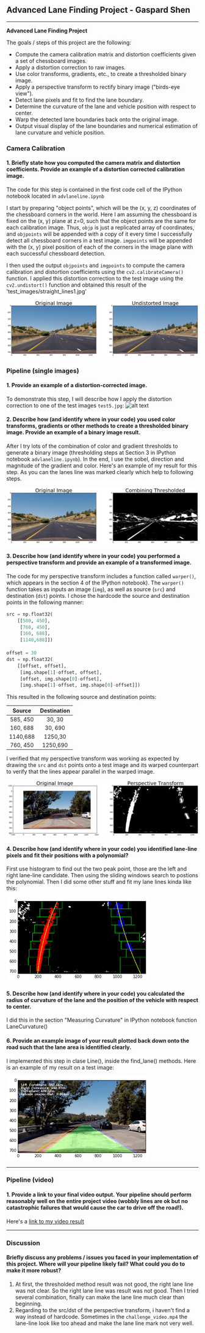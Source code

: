 ## Advanced Lane Finding Project - Gaspard Shen

---

**Advanced Lane Finding Project**

The goals / steps of this project are the following:

* Compute the camera calibration matrix and distortion coefficients given a set of chessboard images.
* Apply a distortion correction to raw images.
* Use color transforms, gradients, etc., to create a thresholded binary image.
* Apply a perspective transform to rectify binary image ("birds-eye view").
* Detect lane pixels and fit to find the lane boundary.
* Determine the curvature of the lane and vehicle position with respect to center.
* Warp the detected lane boundaries back onto the original image.
* Output visual display of the lane boundaries and numerical estimation of lane curvature and vehicle position.

[//]: # (Image References)

[image1]: ./output_images/undistort_output.png "Undistorted"
[image2]: ./test_images/test5.jpg "Road Transformed"
[image3]: ./output_images/binary_combo_example.png "Binary Example"
[image4]: ./output_images/warped_example.png "Warp Example"
[image5]: ./output_images/lane-lines_example.png "Fit Visual"
[image6]: ./output_images/example_output.png "Output"
[video1]: ./project_video_out.mp4 "Video"

### Camera Calibration

#### 1. Briefly state how you computed the camera matrix and distortion coefficients. Provide an example of a distortion corrected calibration image.

The code for this step is contained in the first code cell of the IPython notebook located in `advlaneline.ipynb`

I start by preparing "object points", which will be the (x, y, z) coordinates of the chessboard corners in the world. Here I am assuming the chessboard is fixed on the (x, y) plane at z=0, such that the object points are the same for each calibration image.  Thus, `objp` is just a replicated array of coordinates, and `objpoints` will be appended with a copy of it every time I successfully detect all chessboard corners in a test image.  `imgpoints` will be appended with the (x, y) pixel position of each of the corners in the image plane with each successful chessboard detection.  

I then used the output `objpoints` and `imgpoints` to compute the camera calibration and distortion coefficients using the `cv2.calibrateCamera()` function.  I applied this distortion correction to the test image using the `cv2.undistort()` function and obtained this result of the 'test_images/straight_lines1.jpg'

![alt text][image1]

### Pipeline (single images)

#### 1. Provide an example of a distortion-corrected image.

To demonstrate this step, I will describe how I apply the distortion correction to one of the test images `test5.jpg`:
![alt text][image2]

#### 2. Describe how (and identify where in your code) you used color transforms, gradients or other methods to create a thresholded binary image.  Provide an example of a binary image result.

After I try lots of the combination of color and gradient thresholds to generate a binary image (thresholding steps at Section 3 in IPython notebook `advlaneline.ipynb`). In the end, I use the sobel, direction and magnitude of the gradient and color. Here's an example of my result for this step. As you can the lanes line was marked clearly which help to following steps.

![alt text][image3]

#### 3. Describe how (and identify where in your code) you performed a perspective transform and provide an example of a transformed image.

The code for my perspective transform includes a function called `warper()`, which appears in the section 4 of the IPython notebook). The `warper()` function takes as inputs an image (`img`), as well as source (`src`) and destination (`dst`) points.  I chose the hardcode the source and destination points in the following manner:

```python
src = np.float32(
    [[580, 450],
     [760, 450],
     [160, 688],
     [1140,688]])

offset = 30
dst = np.float32(
    [[offset, offset],
     [img.shape[1]-offset, offset],
     [offset, img.shape[0]-offset],
     [img.shape[1]-offset, img.shape[0]-offset]])
```

This resulted in the following source and destination points:

| Source        | Destination   |
|:-------------:|:-------------:|
| 585, 450      | 30,  30       |
| 160, 688      | 30,  690      |
| 1140,688      | 1250,30       |
| 760, 450      | 1250,690      |

I verified that my perspective transform was working as expected by drawing the `src` and `dst` points onto a test image and its warped counterpart to verify that the lines appear parallel in the warped image.

![alt text][image4]

#### 4. Describe how (and identify where in your code) you identified lane-line pixels and fit their positions with a polynomial?

First use histogram to find out the two peak point, those are the left and right lane-line candidate. Then using the sliding windows search to postions the polynomial.
Then I did some other stuff and fit my lane lines kinda like this:

![alt text][image5]

#### 5. Describe how (and identify where in your code) you calculated the radius of curvature of the lane and the position of the vehicle with respect to center.

I did this in the section "Measuring Curvature" in IPython notebook function LaneCurvature()

#### 6. Provide an example image of your result plotted back down onto the road such that the lane area is identified clearly.

I implemented this step in clase Line(), inside the find_lane() methods.  Here is an example of my result on a test image:

![alt text][image6]

---

### Pipeline (video)

#### 1. Provide a link to your final video output.  Your pipeline should perform reasonably well on the entire project video (wobbly lines are ok but no catastrophic failures that would cause the car to drive off the road!).

Here's a [link to my video result](./project_video_out.mp4)

---
### Discussion

#### Briefly discuss any problems / issues you faced in your implementation of this project.  Where will your pipeline likely fail?  What could you do to make it more robust?

1. At first, the thresholded method result was not good, the right lane line was not clear. So the right lane line was result was not good. Then I tried several combination, finally can make the lane line much clear than beginning.
2. Regarding to the src/dst of the perspective transform, i haven't find a way instead of hardcode. Sometimes in the `challenge_video.mp4` the lane-line look like too ahead and make the lane line mark not very well.  
